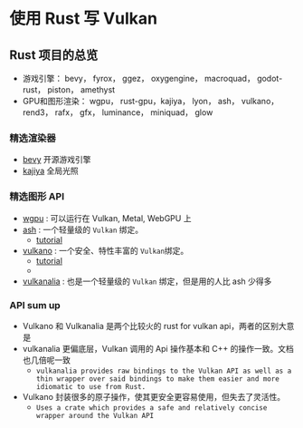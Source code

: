 # 使用 Rust 写 Vulkan

## Rust 项目的总览

- 游戏引擎： bevy， fyrox， ggez， oxygengine， macroquad， godot-rust， piston， amethyst
- GPU和图形渲染： wgpu， rust-gpu，kajiya， lyon， ash， vulkano， rend3， rafx， gfx， luminance， miniquad， glow

### 精选渲染器

- [bevy](https://github.com/bevyengine/bevy) 开源游戏引擎
- [kajiya](https://github.com/EmbarkStudios/kajiya) 全局光照

### 精选图形 API

- [wgpu](https://github.com/gfx-rs/wgpu) : 可以运行在 Vulkan, Metal, WebGPU 上
- [ash](https://github.com/MaikKlein/ash) : 一个轻量级的 `Vulkan` 绑定。
  - [tutorial](https://github.com/unknownue/vulkan-tutorial-rust)
- [vulkano](https://github.com/vulkano-rs/vulkano) : 一个安全、特性丰富的 `Vulkan`绑定。
  - [tutorial](https://github.com/bwasty/vulkan-tutorial-rs)
  - 
- [vulkanalia](https://github.com/KyleMayes/vulkanalia) : 也是一个轻量级的 `Vulkan` 绑定，但是用的人比 ash 少得多

### API sum up

- Vulkano 和 Vulkanalia 是两个比较火的 rust for vulkan api，两者的区别大意是
- vulkanalia 更偏底层，Vulkan 调用的 Api 操作基本和 C++ 的操作一致。文档也几倍呢一致
  - `vulkanalia provides raw bindings to the Vulkan API as well as a thin wrapper over said bindings to make them easier and more idiomatic to use from Rust. `
- Vulkano 封装很多的原子操作，使其更安全更容易使用，但失去了灵活性。
  - `Uses a crate which provides a safe and relatively concise wrapper around the Vulkan API`
